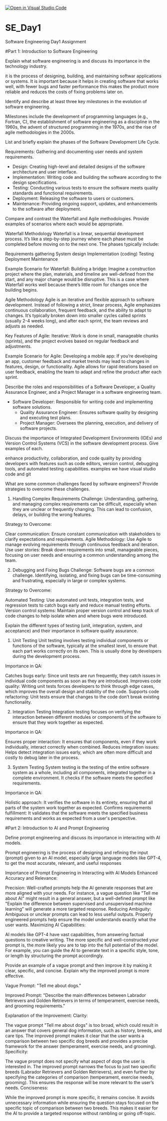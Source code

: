 [![Open in Visual Studio Code](https://classroom.github.com/assets/open-in-vscode-2e0aaae1b6195c2367325f4f02e2d04e9abb55f0b24a779b69b11b9e10269abc.svg)](https://classroom.github.com/online_ide?assignment_repo_id=18423092&assignment_repo_type=AssignmentRepo)
# SE_Day1
Software Engineering Day1 Assignment

#Part 1: Introduction to Software Engineering

Explain what software engineering is and discuss its importance in the technology industry.

it is the process of designing, building, and maintaining softwar applications or systems. It is important because it helps in creating software that works well, with fewer bugs and faster performance this makes the product more reliable and reduces the costs of fixing problems later on.


Identify and describe at least three key milestones in the evolution of software engineering.

Milestones include the development of programming languages (e.g., Fortran, C), the establishment of software engineering as a discipline in the 1960s, the advent of structured programming in the 1970s, and the rise of agile methodologies in the 2000s.



List and briefly explain the phases of the Software Development Life Cycle.

 Requirements: Gathering and documenting user needs and system requirements.
  - Design: Creating high-level and detailed designs of the software architecture and user interface.
  - Implementation: Writing code and building the software according to the design specifications.
  - Testing: Conducting various tests to ensure the software meets quality standards and functional requirements.
  - Deployment: Releasing the software to users or customers.
  - Maintenance: Providing ongoing support, updates, and enhancements to the software after deployment.



Compare and contrast the Waterfall and Agile methodologies. Provide examples of scenarios where each would be appropriate.

Waterfall Methodology
Waterfall is a linear, sequential development process. It’s like a step-by-step journey where each phase must be completed before moving on to the next one. The phases typically include:

Requirements gathering
System design
Implementation (coding)
Testing
Deployment
Maintenance

Example Scenario for Waterfall:
Building a bridge: Imagine a construction project where the plan, materials, and timeline are well-defined from the start, and any major change would be disruptive. This is a case where Waterfall works well because there’s little room for changes once the building begins.

Agile Methodology
Agile is an iterative and flexible approach to software development. Instead of following a strict, linear process, Agile emphasizes continuous collaboration, frequent feedback, and the ability to adapt to changes. It’s typically broken down into smaller cycles called sprints (usually 2-4 weeks long), and after each sprint, the team reviews and adjusts as needed.

Key Features of Agile:
Iterative: Work is done in small, manageable chunks (sprints), and the project evolves based on regular feedback and adjustments.

Example Scenario for Agile:
Developing a mobile app: If you’re developing an app, customer feedback and market trends may lead to changes in features, design, or functionality. Agile allows for rapid iterations based on user feedback, enabling the team to adapt and refine the product after each sprint.







Describe the roles and responsibilities of a Software Developer, a Quality Assurance Engineer, and a Project Manager in a software engineering team.

- Software Developer: Responsible for writing code and implementing software solutions.
  - Quality Assurance Engineer: Ensures software quality by designing and executing test plans.
  - Project Manager: Oversees the planning, execution, and delivery of software projects.




Discuss the importance of Integrated Development Environments (IDEs) and Version Control Systems (VCS) in the software development process. Give examples of each.

enhance productivity, collaboration, and code quality by providing developers with features such as code editors, version control, debugging tools, and automated testing capabilities.
 examples we have visual studio code and git 


What are some common challenges faced by software engineers? Provide strategies to overcome these challenges.

1. Handling Complex Requirements
Challenge: Understanding, gathering, and managing complex requirements can be difficult, especially when they are unclear or frequently changing. This can lead to confusion, delays, or building the wrong features.

Strategy to Overcome:

Clear communication: Ensure constant communication with stakeholders to clarify expectations and requirements.
Agile Methodology: Use Agile to manage evolving requirements through continuous feedback and iteration.
Use user stories: Break down requirements into small, manageable pieces, focusing on user needs and ensuring a common understanding among the team.

2. Debugging and Fixing Bugs
Challenge: Software bugs are a common challenge. Identifying, isolating, and fixing bugs can be time-consuming and frustrating, especially in large or complex systems.

Strategy to Overcome:

Automated Testing: Use automated unit tests, integration tests, and regression tests to catch bugs early and reduce manual testing efforts.
Version control systems: Maintain proper version control and keep track of code changes to help isolate when and where bugs were introduced.



Explain the different types of testing (unit, integration, system, and acceptance) and their importance in software quality assurance.

1. Unit Testing
 Unit testing involves testing individual components or functions of the software, typically at the smallest level, to ensure that each part works correctly on its own. This is usually done by developers during the development process.

Importance in QA:

Catches bugs early: Since unit tests are run frequently, they catch issues in individual code components as soon as they are introduced.
Improves code quality: Writing unit tests forces developers to think through edge cases, which improves the overall design and stability of the code.
Supports code refactoring: Unit tests ensure that changes to the code don’t break existing functionality.

2. Integration Testing
Integration testing focuses on verifying the interaction between different modules or components of the software to ensure that they work together as expected.

Importance in QA:

Ensures proper interaction: It ensures that components, even if they work individually, interact correctly when combined.
Reduces integration issues: Helps detect integration issues early, which are often more difficult and costly to debug later in the process.

3. System Testing
 System testing is the testing of the entire software system as a whole, including all components, integrated together in a complete environment. It checks if the software meets the specified requirements.

Importance in QA:

Holistic approach: It verifies the software in its entirety, ensuring that all parts of the system work together as expected.
Confirms requirements fulfillment: It validates that the software meets the specified business requirements and works as expected from a user's perspective.




#Part 2: Introduction to AI and Prompt Engineering


Define prompt engineering and discuss its importance in interacting with AI models.

Prompt engineering is the process of designing and refining the input (prompt) given to an AI model, especially large language models like GPT-4, to get the most accurate, relevant, and useful responses

Importance of Prompt Engineering in Interacting with AI Models
Enhanced Accuracy and Relevance:

Precision: Well-crafted prompts help the AI generate responses that are more aligned with your needs. For instance, a vague question like "Tell me about AI" might result in a general answer, but a well-defined prompt like "Explain the difference between supervised and unsupervised machine learning" will generate a more targeted response.
Reducing Ambiguity: Ambiguous or unclear prompts can lead to less useful outputs. Properly engineered prompts help ensure the model understands exactly what the user wants.
Maximizing AI Capabilities:

AI models like GPT-4 have vast capabilities, from answering factual questions to creative writing. The more specific and well-constructed your prompt is, the more likely you are to tap into the full potential of the model.
For example, you can guide the AI to generate text in a specific style, tone, or length by structuring the prompt accordingly.



Provide an example of a vague prompt and then improve it by making it clear, specific, and concise. Explain why the improved prompt is more effective.

Vague Prompt:
"Tell me about dogs."

Improved Prompt:
"Describe the main differences between Labrador Retrievers and Golden Retrievers in terms of temperament, exercise needs, and grooming requirements."

Explanation of the Improvement:
Clarity:

The vague prompt "Tell me about dogs" is too broad, which could result in an answer that covers general dog information, such as history, breeds, and care tips. The improved prompt makes it clear that the user wants a comparison between two specific dog breeds and provides a precise framework for the answer (temperament, exercise needs, and grooming).
Specificity:

The vague prompt does not specify what aspect of dogs the user is interested in. The improved prompt narrows the focus to just two specific breeds (Labrador Retrievers and Golden Retrievers), and even further by specifying the categories of comparison (temperament, exercise needs, grooming). This ensures the response will be more relevant to the user’s needs.
Conciseness:

While the improved prompt is more specific, it remains concise. It avoids unnecessary information while ensuring the question stays focused on the specific topic of comparison between two breeds. This makes it easier for the AI to provide a targeted response without rambling or going off-topic.


